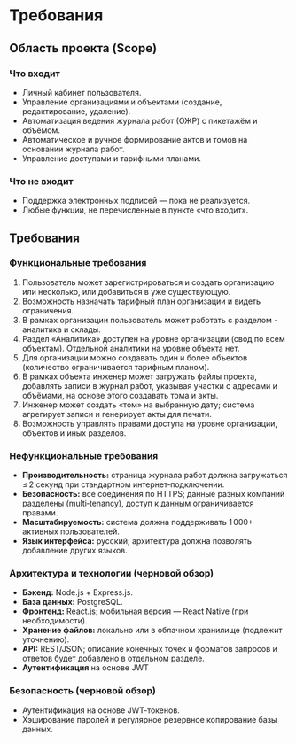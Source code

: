 # Требования

## Область проекта (Scope)

### Что входит

- Личный кабинет пользователя.
- Управление организациями и объектами (создание, редактирование, удаление).
- Автоматизация ведения журнала работ (ОЖР) с пикетажём и объёмом.
- Автоматическое и ручное формирование актов и томов на основании журнала работ.
- Управление доступами и тарифными планами.

### Что не входит

- Поддержка электронных подписей — пока не реализуется.
- Любые функции, не перечисленные в пункте «что входит».

## Требования

### Функциональные требования

1. Пользователь может зарегистрироваться и создать организацию или несколько, или добавиться в уже существующую.
2. Возможность назначать тарифный план организации и видеть ограничения.
3. В рамках организации пользователь может работать с разделом - аналитика и склады.
4. Раздел «Аналитика» доступен на уровне организации (свод по всем объектам). Отдельной аналитики на уровне объекта нет.
5. Для организации можно создавать один и более объектов (количество ограничивается тарифным планом).
6. В рамках объекта инженер может загружать файлы проекта, добавлять записи в журнал работ, указывая участки с адресами и объёмами, на основе этого создавать тома и акты.
7. Инженер может создать «том» на выбранную дату; система агрегирует записи и генерирует акты для печати.
9. Возможность управлять правами доступа на уровне организации, объектов и иных разделов.

### Нефункциональные требования

- **Производительность:** страница журнала работ должна загружаться ≤ 2 секунд при стандартном интернет‑подключении.
- **Безопасность:** все соединения по HTTPS; данные разных компаний разделены (multi‑tenancy), доступ к данным ограничивается правами.
- **Масштабируемость:** система должна поддерживать 1 000+ активных пользователей.
- **Язык интерфейса:** русский; архитектура должна позволять добавление других языков.

### Архитектура и технологии (черновой обзор)

- **Бэкенд:** Node.js + Express.js.
- **База данных:** PostgreSQL.
- **Фронтенд:** React.js; мобильная версия — React Native (при необходимости).
- **Хранение файлов:** локально или в облачном хранилище (подлежит уточнению).
- **API:** REST/JSON; описание конечных точек и форматов запросов и ответов будет добавлено в отдельном разделе.
- **Аутентификация** на основе JWT

### Безопасность (черновой обзор)

- Аутентификация на основе JWT‑токенов.
- Хэширование паролей и регулярное резервное копирование базы данных.

